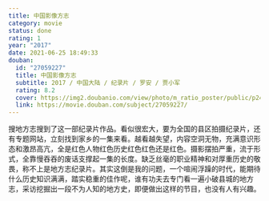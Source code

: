 ```yaml
---
title: 中国影像方志
category: movie
status: done
rating: 1
year: "2017"
date: 2021-06-25 18:49:33
douban:
  id: "27059227"
  title: 中国影像方志
  subtitle: 2017 / 中国大陆 / 纪录片 / 罗安 / 贾小军
  rating: 8.2
  cover: https://img2.doubanio.com/view/photo/m_ratio_poster/public/p2461097792.jpg
  link: https://movie.douban.com/subject/27059227/
---
```


搜地方志搜到了这一部纪录片作品。看似很宏大，要为全国的县区拍摄纪录片，还有专题网站，立刻找到家乡的一集来看。越看越失望，内容空洞无物，充满意识形态和激昂高亢，全是红色人物红色历史红色红色还是红色。摄影摆拍严重，流于形式，全靠慢吞吞的废话支撑起一集的长度。缺乏丝毫的职业精神和对厚重历史的敬畏，称不上是地方志纪录片。其实这倒是我的问题，一个喧闹浮躁的时代，能期待什么历史知识满满，踏实稳重的佳作呢，谁有功夫去专门看一遍小破县城的地方志，采访挖掘出一段不为人知的地方史，即便做出这样的节目，也没有人有兴趣。